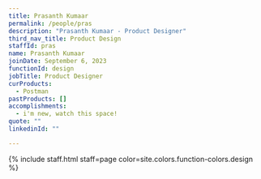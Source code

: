 ```yaml
---
title: Prasanth Kumaar
permalink: /people/pras
description: "Prasanth Kumaar - Product Designer"
third_nav_title: Product Design
staffId: pras
name: Prasanth Kumaar
joinDate: September 6, 2023
functionId: design
jobTitle: Product Designer
curProducts:
  - Postman
pastProducts: []
accomplishments:
  - i'm new, watch this space!
quote: ""
linkedinId: ""

---
```


{% include staff.html staff=page color=site.colors.function-colors.design %}

